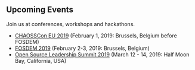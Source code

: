 ## Upcoming Events

Join us at conferences, workshops and hackathons.

* [CHAOSSCon EU 2019](https://chaoss.community/chaosscon-2019-eu/) (February 1, 2019: Brussels, Belgium before FOSDEM)
* [FOSDEM 2019](https://fosdem.org/2019/) (February 2-3, 2019: Brussels, Belgium)
* [Open Source Leadership Summit 2019](https://events.linuxfoundation.org/events/open-source-leadership-summit-2019/) (March 12 - 14, 2019: Half Moon Bay, California, USA)

